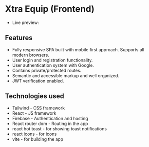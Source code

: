 # Xtra Equip (Frontend)

- Live preview: 

## Features
- Fully responsive SPA built with mobile first approach. Supports all modern browsers.
- User login and registration functionality.
- User authentication system with Google.
- Contains private/protected routes.
- Semantic and accessible markup and well organized.
- JWT verification enabled. 

## Technologies used
- Tailwind - CSS framework
- React - JS framework
- Firebase - Authentication and hosting
- React router dom - Routing in the app
- react hot toast - for showing toast notifications
- react icons - for icons
- vite - for building the app
  
